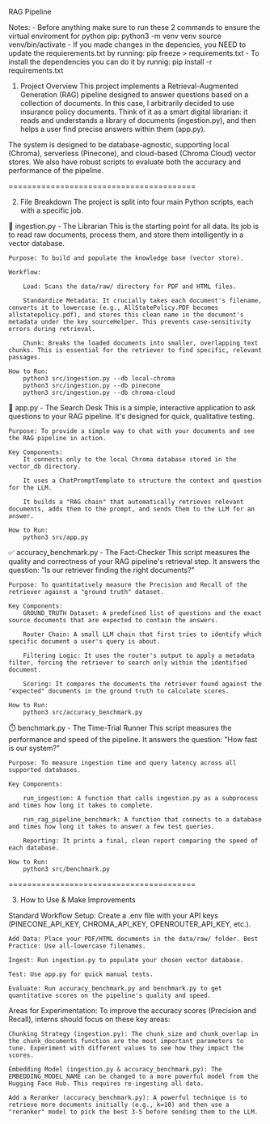 RAG Pipeline 

Notes: 
    - Before anything make sure to run these 2 commands to ensure the virtual enviroment for python pip:
        python3 -m venv venv
        source venv/bin/activate
    - If you made changes in the depencies, you NEED to update the requierements.txt by running:
        pip freeze > requirements.txt
    - To install the dependencies you can do it by runnig: 
        pip install -r requirements.txt

1. Project Overview
This project implements a Retrieval-Augmented Generation (RAG) pipeline designed to answer questions based on a collection of documents. In this case, I arbitrarily decided to use insurance policy documents. Think of it as a smart digital librarian: it reads and understands a library of documents (ingestion.py), and then helps a user find precise answers within them (app.py).

The system is designed to be database-agnostic, supporting local (Chroma), serverless (Pinecone), and cloud-based (Chroma Cloud) vector stores. We also have robust scripts to evaluate both the accuracy and performance of the pipeline.

========================================

2. File Breakdown
The project is split into four main Python scripts, each with a specific job.

📜 ingestion.py - The Librarian
    This is the starting point for all data. Its job is to read raw documents, process them, and store them intelligently in a vector database.

    Purpose: To build and populate the knowledge base (vector store).

    Workflow:

        Load: Scans the data/raw/ directory for PDF and HTML files.

        Standardize Metadata: It crucially takes each document's filename, converts it to lowercase (e.g., AllStatePolicy.PDF becomes allstatepolicy.pdf), and stores this clean name in the document's metadata under the key sourceHelper. This prevents case-sensitivity errors during retrieval.

        Chunk: Breaks the loaded documents into smaller, overlapping text chunks. This is essential for the retriever to find specific, relevant passages.

    How to Run:
        python3 src/ingestion.py --db local-chroma
        python3 src/ingestion.py --db pinecone
        python3 src/ingestion.py --db chroma-cloud

💬 app.py - The Search Desk
    This is a simple, interactive application to ask questions to your RAG pipeline. It's designed for quick, qualitative testing.

    Purpose: To provide a simple way to chat with your documents and see the RAG pipeline in action.

    Key Components:
        It connects only to the local Chroma database stored in the vector_db directory.

        It uses a ChatPromptTemplate to structure the context and question for the LLM.

        It builds a "RAG chain" that automatically retrieves relevant documents, adds them to the prompt, and sends them to the LLM for an answer.
    
    How to Run:
        python3 src/app.py

✅ accuracy_benchmark.py - The Fact-Checker
    This script measures the quality and correctness of your RAG pipeline's retrieval step. It answers the question: "Is our retriever finding the right documents?"

    Purpose: To quantitatively measure the Precision and Recall of the retriever against a "ground truth" dataset.

    Key Components:
        GROUND_TRUTH Dataset: A predefined list of questions and the exact source documents that are expected to contain the answers.

        Router Chain: A small LLM chain that first tries to identify which specific document a user's query is about.

        Filtering Logic: It uses the router's output to apply a metadata filter, forcing the retriever to search only within the identified document.

        Scoring: It compares the documents the retriever found against the "expected" documents in the ground truth to calculate scores.
    
    How to Run:
        python3 src/accuracy_benchmark.py

⏱️ benchmark.py - The Time-Trial Runner
    This script measures the performance and speed of the pipeline. It answers the question: "How fast is our system?"

    Purpose: To measure ingestion time and query latency across all supported databases.

    Key Components:

        run_ingestion: A function that calls ingestion.py as a subprocess and times how long it takes to complete.

        run_rag_pipeline_benchmark: A function that connects to a database and times how long it takes to answer a few test queries.

        Reporting: It prints a final, clean report comparing the speed of each database.
    
    How to Run:
        python3 src/benchmark.py

========================================

3. How to Use & Make Improvements

Standard Workflow
    Setup: Create a .env file with your API keys (PINECONE_API_KEY, CHROMA_API_KEY, OPENROUTER_API_KEY, etc.).

    Add Data: Place your PDF/HTML documents in the data/raw/ folder. Best Practice: Use all-lowercase filenames.

    Ingest: Run ingestion.py to populate your chosen vector database.

    Test: Use app.py for quick manual tests.

    Evaluate: Run accuracy_benchmark.py and benchmark.py to get quantitative scores on the pipeline's quality and speed.

Areas for Experimentation: To improve the accuracy scores (Precision and Recall), interns should focus on these key areas:

    Chunking Strategy (ingestion.py): The chunk_size and chunk_overlap in the chunk_documents function are the most important parameters to tune. Experiment with different values to see how they impact the scores.

    Embedding Model (ingestion.py & accuracy_benchmark.py): The EMBEDDING_MODEL_NAME can be changed to a more powerful model from the Hugging Face Hub. This requires re-ingesting all data.

    Add a Reranker (accuracy_benchmark.py): A powerful technique is to retrieve more documents initially (e.g., k=10) and then use a "reranker" model to pick the best 3-5 before sending them to the LLM.


